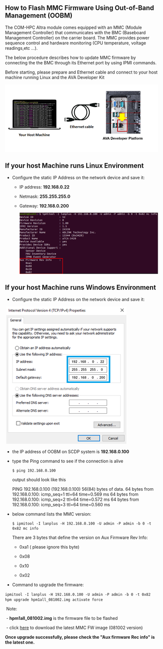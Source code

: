 ## How to Flash MMC Firmware Using Out-of-Band Management (OOBM)

The COM-HPC Altra module comes equipped with an MMC (Module Management Controller) that communicates with the BMC (Baseboard Management Controller) on the carrier board. The MMC provides power sequence control and hardware monitoring  (CPU temperature, voltage readings,etc ...). 

The below procedure describes how to update MMC firmware by connecting the the BMC through its Ethernet port by using IPMI commands.

Before starting, please prepare and Ethernet cable and connect to your host machine running Linux and the AVA Developer Kit

 ![connection](HowToFlashMMCFW.assets/connection.png)

## If your host Machine runs Linux Environment 

- Configure the static IP Address on the network device and save it:

  - IP address: **192.168.0.22**

  - Netmask: **255.255.255.0**

  - Gateway: **192.168.0.200**

    ![result](HowToFlashMMCFW.assets/result.png)

##  If your host Machine runs Windows Environment

- Configure the static IP Address on the network device and save it:

​       ![image-20210827171017237](HowToFlashMMCFW.assets/image-20210827171017237.png)

- the IP address of OOBM on SCDP system is **192.168.0.100**

- type the Ping command to see if the connection is alive

   ```
   $ ping 192.168.0.100
   ```

   output should look like this

   PING 192.168.0.100 (192.168.0.100) 56(84) bytes of data.
   64 bytes from 192.168.0.100: icmp_seq=1 ttl=64 time=0.569 ms
   64 bytes from 192.168.0.100: icmp_seq=2 ttl=64 time=0.572 ms
   64 bytes from 192.168.0.100: icmp_seq=3 ttl=64 time=0.560 ms

- below command  lists the MMC version: 

  ```
  $ ipmitool -I lanplus -H 192.168.0.100 -U admin -P admin -b 0 -t 0x82 mc info
  ```

   There are 3 bytes that define the version on Aux Firmware Rev Info: 

  - 0xa1  ( please ignore this byte)

  - 0x08 

  - 0x10

  - 0x02



-  Command to upgrade the firmware: 

  `ipmitool -I lanplus -H 192.168.0.100 -U admin -P admin -b 0 -t 0x82 hpm upgrade hpm1all_081002.img activate force`

​           Note:

​                 - **hpm1all_081002.img** is the firmware file to be flashed

​                 - click [here](https://hq0epm0west0us0storage.blob.core.windows.net/$web/public/COMe/Ampere/SCDP/MMC_FW/hpm1all_081002.img) to download the latest MMC FW image (081002 version)


**Once upgrade successfully, please check the "Aux firmware Rec info" is the latest one.**

​    
